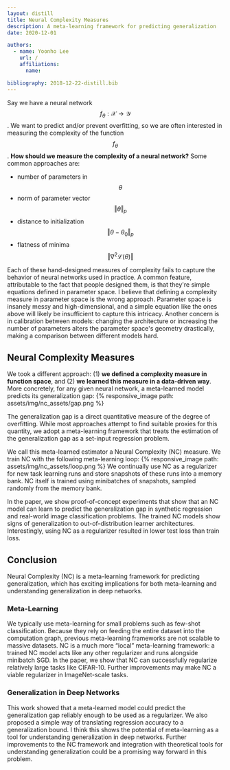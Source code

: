 ```yaml
---
layout: distill
title: Neural Complexity Measures
description: A meta-learning framework for predicting generalization
date: 2020-12-01

authors:
  - name: Yoonho Lee
    url: /
    affiliations:
      name:

bibliography: 2018-12-22-distill.bib
---
```


Say we have a neural network $$f_\theta: \mathcal{X} \rightarrow \mathcal{Y}$$.
We want to predict and/or prevent overfitting, so we are often interested in measuring the complexity of the function $$f_\theta$$.
**How should we measure the complexity of a neural network?**
Some common approaches are:

- number of parameters in $$\theta$$
- norm of parameter vector $$\Vert \theta \Vert_p$$
- distance to initialization $$\Vert \theta - \theta_0 \Vert_p$$
- flatness of minima $$\Vert \nabla^2 \mathcal{L} (\theta) \Vert$$

Each of these hand-designed measures of complexity fails to capture the behavior of neural networks used in practice. 
A common feature, attributable to the fact that people designed them, is that they're simple equations defined in parameter space. 
I believe that defining a complexity measure in parameter space is the wrong approach. 
Parameter space is insanely messy and high-dimensional, and a simple equation like the ones above will likely be insufficient to capture this intricacy. 
Another concern is in calibration between models: changing the architecture or increasing the number of parameters alters the parameter space's geometry drastically, making a comparison between different models hard.

## Neural Complexity Measures 
We <d-cite key="lee2020nc"></d-cite> took a different approach:
(1) **we defined a complexity measure in function space**, and (2) **we learned this measure in a data-driven way**.
More concretely, for any given neural network, a meta-learned model predicts its generalization gap:
{% responsive_image path: assets/img/nc_assets/gap.png %} 

The generalization gap is a direct quantitative measure of the degree of overfitting. 
While most approaches attempt to find suitable proxies for this quantity, we adopt a meta-learning framework that treats the estimation of the generalization gap as a set-input regression problem.

We call this meta-learned estimator a Neural Complexity (NC) measure. 
We train NC with the following meta-learning loop:
{% responsive_image path: assets/img/nc_assets/loop.png %} 
We continually use NC as a regularizer for new task learning runs and store snapshots of these runs into a memory bank. 
NC itself is trained using minibatches of snapshots, sampled randomly from the memory bank.

In the paper, we show proof-of-concept experiments that show that an NC model can learn to predict the generalization gap in synthetic regression and real-world image classification problems. 
The trained NC models show signs of generalization to out-of-distribution learner architectures. 
Interestingly, using NC as a regularizer resulted in lower test loss than train loss.

## Conclusion
Neural Complexity (NC) is a meta-learning framework for predicting generalization, 
which has exciting implications for both meta-learning and understanding generalization in deep networks.
### Meta-Learning
We typically use meta-learning for small problems such as few-shot classification. 
Because they rely on feeding the entire dataset into the computation graph, previous meta-learning frameworks<d-cite key="finn2017model,garnelo2018neural"></d-cite> are not scalable to massive datasets. 
NC is a much more “local” meta-learning framework: a trained NC model acts like any other regularizer and runs alongside minibatch SGD. 
In the paper, we show that NC can successfully regularize relatively large tasks like CIFAR-10.
Further improvements may make NC a viable regularizer in ImageNet-scale tasks.
### Generalization in Deep Networks
This work showed that a meta-learned model could predict the generalization gap reliably enough to be used as a regularizer. We also proposed a simple way of translating regression accuracy to a generalization bound.
I think this shows the potential of meta-learning as a tool for understanding generalization in deep networks.
Further improvements to the NC framework and integration with theoretical tools for understanding generalization could be a promising way forward in this problem.